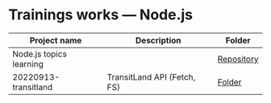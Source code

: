# Trainings works — Node.js

| Project name             | Description                  | Folder
| ------------------------ | ---------------------------- | --------------------------------
| Node.js topics learning  |                              | [Repository](https://github.com/hisbvdis/node.js)
| 20220913-transitland     | TransitLand API (Fetch, FS)  | [Folder](./20220913-transitland)

